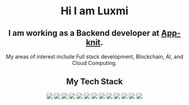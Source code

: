 <h1 align="center"> Hi I am Luxmi </h1>

<h2 align="center"> I am working as a Backend developer at <a href='https://www.app-knit.com/home' target='_blank' rel='noopener noreferrer'>App-knit</a>.</h2>

<p align="center">My areas of interest include  Full stack development, Blockchain, AI, and Cloud Computing.  </p>

<h2 align="center">My Tech Stack</h2>

<p align="center">
  <img src="https://img.shields.io/badge/javascript%20-%23323330.svg?&style=for-the-badge&logo=javascript&logoColor=%23F7DF1E"/> 
  <img src="https://img.shields.io/badge/html5%20-%23E34F26.svg?&style=for-the-badge&logo=html5&logoColor=white"/>
  <img src="https://img.shields.io/badge/css3%20-%231572B6.svg?&style=for-the-badge&logo=css3&logoColor=white"/>
  <img src="https://img.shields.io/badge/git%20-%23F05033.svg?&style=for-the-badge&logo=git&logoColor=white"/>
  <img src="https://img.shields.io/badge/github%20-%23121011.svg?&style=for-the-badge&logo=github&logoColor=white"/>
  <img src="https://img.shields.io/badge/react%20-%FFFFFFF.svg?&style=for-the-badge&logo=react&logoColor=blue&color=grey"/>
  <img src="https://img.shields.io/badge/mongodb%20-%FFFFFFF.svg?&style=for-the-badge&logo=mongodb&logoColor=darkgreen&color=white"/>
  <img src="https://img.shields.io/badge/mysql%20-%FFFFFFF.svg?&style=for-the-badge&logo=mysql&logoColor=white&color=blue"/>
  <img src="https://img.shields.io/badge/express%20-%FFFFFFF.svg?&style=for-the-badge&logo=express&logoColor=white&color=red"/>
  <img src="https://img.shields.io/badge/node%20-%FFFFFFF.svg?&style=for-the-badge&logo=node.js&logoColor=white&color=darkgreen"/>
  <img src="https://img.shields.io/badge/docker%20-%23323330.svg?&style=for-the-badge&logo=docker&logoColor=blue"/> 
  <img src="https://img.shields.io/badge/typescript%20-%FFFFFFF.svg?&style=for-the-badge&logo=typescript&logoColor=white&color=blue"/>
  <img src="https://img.shields.io/badge/postman%20-%FFFFFFF.svg?&style=for-the-badge&logo=postman&logoColor=red&color=white"/>



<p align=center> 
